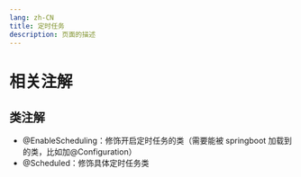 ```yaml
---
lang: zh-CN
title: 定时任务
description: 页面的描述
---
```


# 相关注解

## 类注解

- @EnableScheduling：修饰开启定时任务的类（需要能被 springboot 加载到的类，比如加@Configuration）
- @Scheduled：修饰具体定时任务类
